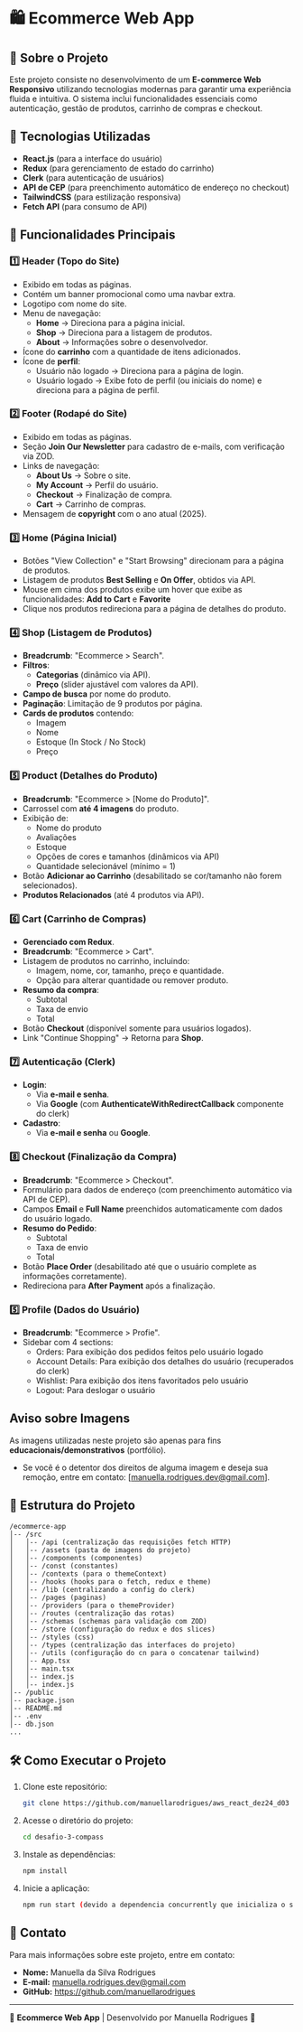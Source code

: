 # 🛍️ Ecommerce Web App

## 📌 Sobre o Projeto
Este projeto consiste no desenvolvimento de um **E-commerce Web Responsivo** utilizando tecnologias modernas para garantir uma experiência fluida e intuitiva. O sistema inclui funcionalidades essenciais como autenticação, gestão de produtos, carrinho de compras e checkout.

## 🚀 Tecnologias Utilizadas
- **React.js** (para a interface do usuário)
- **Redux** (para gerenciamento de estado do carrinho)
- **Clerk** (para autenticação de usuários)
- **API de CEP** (para preenchimento automático de endereço no checkout)
- **TailwindCSS** (para estilização responsiva)
- **Fetch API** (para consumo de API)

## 📜 Funcionalidades Principais

### 1️⃣ **Header (Topo do Site)**
- Exibido em todas as páginas.
- Contém um banner promocional como uma navbar extra.
- Logotipo com nome do site.
- Menu de navegação:
  - **Home** → Direciona para a página inicial.
  - **Shop** → Direciona para a listagem de produtos.
  - **About** → Informações sobre o desenvolvedor.
- Ícone do **carrinho** com a quantidade de itens adicionados.
- Ícone de **perfil**:
  - Usuário não logado → Direciona para a página de login.
  - Usuário logado → Exibe foto de perfil (ou iniciais do nome) e direciona para a página de perfil.

### 2️⃣ **Footer (Rodapé do Site)**
- Exibido em todas as páginas.
- Seção **Join Our Newsletter** para cadastro de e-mails, com verificação via ZOD.
- Links de navegação:
  - **About Us** → Sobre o site.
  - **My Account** → Perfil do usuário.
  - **Checkout** → Finalização de compra.
  - **Cart** → Carrinho de compras.
- Mensagem de **copyright** com o ano atual (2025).

### 3️⃣ **Home (Página Inicial)**
- Botões "View Collection" e "Start Browsing" direcionam para a página de produtos.
- Listagem de produtos **Best Selling** e **On Offer**, obtidos via API.
- Mouse em cima dos produtos exibe um hover que exibe as funcionalidades: **Add to Cart** e **Favorite**
- Clique nos produtos redireciona para a página de detalhes do produto.

### 4️⃣ **Shop (Listagem de Produtos)**
- **Breadcrumb**: "Ecommerce > Search".
- **Filtros**:
  - **Categorias** (dinâmico via API).
  - **Preço** (slider ajustável com valores da API).
- **Campo de busca** por nome do produto.
- **Paginação**: Limitação de 9 produtos por página.
- **Cards de produtos** contendo:
  - Imagem
  - Nome
  - Estoque (In Stock / No Stock)
  - Preço

### 5️⃣ **Product (Detalhes do Produto)**
- **Breadcrumb**: "Ecommerce > [Nome do Produto]".
- Carrossel com **até 4 imagens** do produto.
- Exibição de:
  - Nome do produto
  - Avaliações
  - Estoque
  - Opções de cores e tamanhos (dinâmicos via API)
  - Quantidade selecionável (mínimo = 1)
- Botão **Adicionar ao Carrinho** (desabilitado se cor/tamanho não forem selecionados).
- **Produtos Relacionados** (até 4 produtos via API).

### 6️⃣ **Cart (Carrinho de Compras)**
- **Gerenciado com Redux**.
- **Breadcrumb**: "Ecommerce > Cart".
- Listagem de produtos no carrinho, incluindo:
  - Imagem, nome, cor, tamanho, preço e quantidade.
  - Opção para alterar quantidade ou remover produto.
- **Resumo da compra**:
  - Subtotal
  - Taxa de envio
  - Total
- Botão **Checkout** (disponível somente para usuários logados).
- Link "Continue Shopping" → Retorna para **Shop**.

### 7️⃣ **Autenticação (Clerk)**
- **Login**:
  - Via **e-mail e senha**.
  - Via **Google** (com **AuthenticateWithRedirectCallback** componente do clerk)
- **Cadastro**:
  - Via **e-mail e senha** ou **Google**.

### 8️⃣ **Checkout (Finalização da Compra)**
- **Breadcrumb**: "Ecommerce > Checkout".
- Formulário para dados de endereço (com preenchimento automático via API de CEP).
- Campos **Email** e **Full Name** preenchidos automaticamente com dados do usuário logado.
- **Resumo do Pedido**:
  - Subtotal
  - Taxa de envio
  - Total
- Botão **Place Order** (desabilitado até que o usuário complete as informações corretamente).
- Redireciona para **After Payment** após a finalização.

### 5️⃣ **Profile (Dados do Usuário)**
- **Breadcrumb**: "Ecommerce > Profie".
- Sidebar com 4 sections:
  - Orders: Para exibição dos pedidos feitos pelo usuário logado
  - Account Details: Para exibição dos detalhes do usuário (recuperados do clerk)
  - Wishlist: Para exibição dos itens favoritados pelo usuário
  - Logout: Para deslogar o usuário

## Aviso sobre Imagens
As imagens utilizadas neste projeto são apenas para fins **educacionais/demonstrativos** (portfólio).  
- Se você é o detentor dos direitos de alguma imagem e deseja sua remoção, entre em contato: [manuella.rodrigues.dev@gmail.com].

## 📂 Estrutura do Projeto
```
/ecommerce-app
│-- /src
│   │-- /api (centralização das requisições fetch HTTP)
│   │-- /assets (pasta de imagens do projeto)
│   │-- /components (componentes)
│   │-- /const (constantes)
│   │-- /contexts (para o themeContext)
│   │-- /hooks (hooks para o fetch, redux e theme)
│   │-- /lib (centralizando a config do clerk)
│   │-- /pages (paginas)
│   │-- /providers (para o themeProvider)
│   │-- /routes (centralização das rotas)
│   │-- /schemas (schemas para validação com ZOD)
│   │-- /store (configuração do redux e dos slices)
│   │-- /styles (css)
│   │-- /types (centralização das interfaces do projeto)
│   │-- /utils (configuração do cn para o concatenar tailwind)
│   │-- App.tsx
│   │-- main.tsx
│   │-- index.js
│   │-- index.js
│-- /public
│-- package.json
│-- README.md
│-- .env
│-- db.json
...
```

## 🛠️ Como Executar o Projeto
1. Clone este repositório:
   ```sh
   git clone https://github.com/manuellarodrigues/aws_react_dez24_d03
   ```
2. Acesse o diretório do projeto:
   ```sh
   cd desafio-3-compass
   ```
3. Instale as dependências:
   ```sh
   npm install
   ```
4. Inicie a aplicação:
   ```sh
   npm run start (devido a dependencia concurrently que inicializa o server junto)
   ```

## 📧 Contato
Para mais informações sobre este projeto, entre em contato:
- **Nome:** Manuella da Silva Rodrigues
- **E-mail:** manuella.rodrigues.dev@gmail.com
- **GitHub:** https://github.com/manuellarodrigues

---

🛒 **Ecommerce Web App** | Desenvolvido por Manuella Rodrigues 🚀

